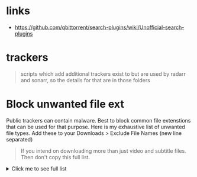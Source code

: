 # links
- https://github.com/qbittorrent/search-plugins/wiki/Unofficial-search-plugins

# trackers
> scripts which add additional trackers exist to but are used by radarr and sonarr, so the details for that are in those folders

# Block unwanted file ext
Public trackers can contain malware. Best to block common file extenstions that can be used for that purpose. Here is my exhaustive list of unwanted file types. Add these to your Downloads > Exclude File Names (new line separated)

> If you intend on downloading more than just video and subtitle files. Then don't copy this full list.

<details>
  <summary>Click me to see full list</summary>

```
*.0xe
*.73k
*.73p
*.7z
*.89k
*.89z
*.8ck
*.a7r
*.ac
*.acc
*.ace
*.acr
*.actc
*.action
*.actm
*.ade
*.adp
*.afmacro
*.afmacros
*.ahk
*.ai
*.aif
*.air
*.alz
*.api
*.apk
*.app
*.appimage
*.applescript
*.application
*.appx
*.arc
*.arj
*.arscript
*.asb
*.asp
*.aspx
*.aspx-exe
*.atmx
*.azw2
*.bak
*.bas
*.bash
*.bat
*.ba_
*.bdjo
*.bdmv
*.beam
*.bin
*.bmp
*.bms
*.bns
*.bsa
*.btm
*.bz2
*.c
*.cab
*.caction
*.cci
*.cda
*.cdb
*.cel
*.celx
*.cfs
*.cgi
*.cheat
*.chm
*.ckpt
*.cla
*.class
*.clpi
*.cmd
*.cof
*.coffee
*.com
*.command
*.conf
*.config
*.cpl
*.crt
*.cs
*.csh
*.csharp
*.csproj
*.css
*.csv
*.cue
*.cur
*.cyw
*.daemon
*.dat
*.db
*.deamon
*.deb
*.dek
*.diz
*.dld
*.dll
*.dmc
*.dmg
*.doc
*.docb
*.docm
*.docx
*.dot
*.dotb
*.dotm
*.drv
*.ds
*.dw
*.dword
*.dxl
*.ear
*.ebacmd
*.ebm
*.ebs
*.ebs2
*.ecf
*.eham
*.elf
*.elf-so
*.email
*.emu
*.epk
*.es
*.esh
*.etc
*.ex4
*.ex5
*.exe
*.exe-only
*.exe-service
*.exe-small
*.exe1
*.exopc
*.exz
*.ex_
*.ezs
*.ezt
*.e_e
*.fas
*.fba
*.fky
*.flac
*.flatpak
*.flv
*.fpi
*.frs
*.fxp
*.gadget
*.gat
*.gif
*.gifv
*.gm9
*.gpe
*.gpu
*.gs
*.gz
*.h5
*.ham
*.hex
*.hlp
*.hms
*.hpf
*.hta
*.hta-psh
*.htaccess
*.htm
*.html
*.icd
*.icns
*.ico
*.idx
*.iim
*.img
*.index
*.inf
*.ini
*.ink
*.ins
*.ipa
*.ipf
*.ipk
*.ipsw
*.iqylink
*.iso
*.isp
*.isu
*.ita
*.izh
*.jar
*.java
*.jpeg
*.jpg
*.js
*.jse
*.jsf
*.json
*.jsp
*.jsx
*.js_be
*.js_le
*.kix
*.ksh
*.kx
*.lck
*.ldb
*.lib
*.link
*.lnk
*.lo
*.lock
*.log
*.loop-vbs
*.ls
*.m3u
*.m4a
*.mac
*.macho
*.mamc
*.manifest
*.mcr
*.md
*.mda
*.mdb
*.mde
*.mdf
*.mdn
*.mdt
*.mel
*.mem
*.meta
*.mgm
*.mhm
*.mht
*.mhtml
*.mid
*.mio
*.mlappinstall
*.mlx
*.mm
*.mobileconfig
*.model
*.moo
*.mp3
*.mpa
*.mpk
*.mpls
*.mrc
*.mrp
*.ms
*.msc
*.msh
*.msh1
*.msh1xml
*.msh2
*.msh2xml
*.mshxml
*.msi
*.msi-nouac
*.msix
*.msl
*.msp
*.mst
*.msu
*.mxe
*.n
*.ncl
*.net
*.nexe
*.nfo
*.nrg
*.num
*.nzb.bz2
*.nzb.gz
*.nzbs
*.ocx
*.odt
*.ore
*.ost
*.osx
*.osx-app
*.otm
*.out
*.ova
*.p
*.paf
*.pak
*.pb
*.pcd
*.pdb
*.pdf
*.pea
*.perl
*.pex
*.phar
*.php
*.php5
*.pif
*.pkg
*.pl
*.plsc
*.plx
*.png
*.pol
*.pot
*.potm
*.powershell
*.ppam
*.ppkg
*.pps
*.ppsm
*.ppt
*.pptm
*.pptx
*.prc
*.prg
*.ps
*.ps1
*.ps1xml
*.ps2
*.ps2xml
*.psc1
*.psc2
*.psd
*.psd1
*.psh
*.psh-cmd
*.psh-net
*.psh-reflection
*.psm1
*.pst
*.pt
*.pvd
*.pwc
*.pxo
*.py
*.pyc
*.pyd
*.pyo
*.python
*.pyz
*.qit
*.qpx
*.ram
*.rar
*.raw
*.rb
*.rbf
*.rbx
*.readme
*.reg
*.resources
*.resx
*.rfs
*.rfu
*.rgs
*.rm
*.rox
*.rpg
*.rpj
*.rpm
*.ruby
*.run
*.rxe
*.s2a
*.sample
*.sapk
*.savedmodel
*.sbs
*.sca
*.scar
*.scb
*.scf
*.scpt
*.scptd
*.scr
*.script
*.sct
*.seed
*.server
*.service
*.sfv
*.sh
*.shb
*.shell
*.shortcut
*.shs
*.shtml
*.sit
*.sitx
*.sk
*.sldm
*.sln
*.smm
*.snap
*.snd
*.spr
*.sql
*.sqx
*.srec
*.srt
*.ssm
*.sts
*.sub
*.svg
*.swf
*.sys
*.tar
*.tar.gz
*.tbl
*.tbz
*.tcp
*.text
*.tf
*.tgz
*.thm
*.thmx
*.thumb
*.tiapp
*.tif
*.tiff
*.tipa
*.tmp
*.tms
*.toast
*.torrent
*.tpk
*.txt
*.u3p
*.udf
*.upk
*.upx
*.url
*.uvm
*.uw8
*.vb
*.vba
*.vba-exe
*.vba-psh
*.vbapplication
*.vbe
*.vbs
*.vbscript
*.vcd
*.vdo
*.vexe
*.vhd
*.vhdx
*.vlx
*.vm
*.vmdk
*.vob
*.vocab
*.vpm
*.vxp
*.war
*.wav
*.wbk
*.wcm
*.webm
*.widget
*.wim
*.wiz
*.wma
*.workflow
*.wpk
*.wpl
*.wpm
*.wps
*.ws
*.wsc
*.wsf
*.wsh
*.x86
*.x86_64
*.xaml
*.xap
*.xbap
*.xbe
*.xex
*.xig
*.xla
*.xlam
*.xll
*.xlm
*.xls
*.xlsb
*.xlsm
*.xlsx
*.xlt
*.xltb
*.xltm
*.xlw
*.xml
*.xqt
*.xrt
*.xys
*.xz
*.ygh
*.z
*.zip
*.zipx
*.zl9
*.zoo
```
</details>


